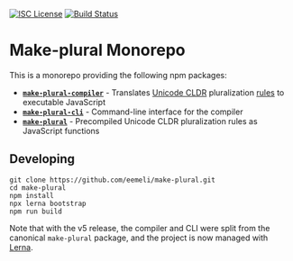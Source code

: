 [![ISC License](https://img.shields.io/npm/l/make-plural.svg)](http://en.wikipedia.org/wiki/ISC_license)
[![Build Status](https://travis-ci.org/eemeli/make-plural.svg?branch=master)](https://travis-ci.org/eemeli/make-plural)

# Make-plural Monorepo

This is a monorepo providing the following npm packages:

- [**`make-plural-compiler`**](packages/compiler) - Translates [Unicode CLDR] pluralization [rules] to executable JavaScript
- [**`make-plural-cli`**](packages/cli) - Command-line interface for the compiler
- [**`make-plural`**](packages/plurals) - Precompiled Unicode CLDR pluralization rules as JavaScript functions

[unicode cldr]: http://cldr.unicode.org/
[rules]: http://www.unicode.org/cldr/charts/latest/supplemental/language_plural_rules.html

## Developing

```
git clone https://github.com/eemeli/make-plural.git
cd make-plural
npm install
npx lerna bootstrap
npm run build
```

Note that with the v5 release, the compiler and CLI were split from the canonical `make-plural` package, and the project is now managed with [Lerna](https://lerna.js.org/).
